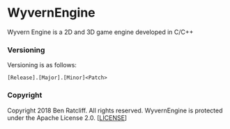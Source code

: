 # WyvernEngine

Wyvern Engine is a 2D and 3D game engine developed in C/C++

### Versioning

Versioning is as follows:

    [Release].[Major].[Minor]<Patch>


### Copyright

Copyright 2018 Ben Ratcliff. All rights reserved.
WyvernEngine is protected under the Apache License 2.0. [[LICENSE](LICENSE)]